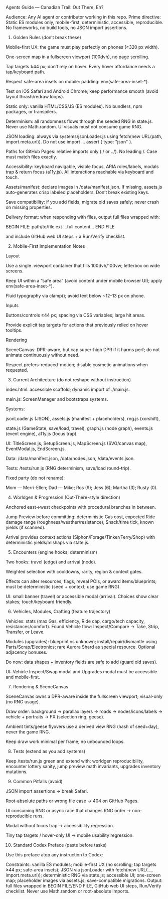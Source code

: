 Agents Guide — Canadian Trail: Out There, Eh?

Audience: Any AI agent or contributor working in this repo.
Prime directive: Static ES modules only, mobile-first, deterministic, accessible, reproducible. No frameworks, no build tools, no JSON import assertions.

1) Golden Rules (don’t break these)

Mobile-first UX: the game must play perfectly on phones (≥320 px width).

One-screen map in a fullscreen viewport (100dvh), no page scrolling.

Tap targets ≥44 px; don’t rely on hover. Every hover affordance needs a tap/keyboard path.

Respect safe-area insets on mobile: padding: env(safe-area-inset-*).

Test on iOS Safari and Android Chrome; keep performance smooth (avoid layout thrash/redraw loops).

Static only: vanilla HTML/CSS/JS (ES modules). No bundlers, npm packages, or transpilers.

Determinism: all randomness flows through the seeded RNG in state.js. Never use Math.random. UI visuals must not consume game RNG.

JSON loading: always via systems/jsonLoader.js using fetch(new URL(path, import.meta.url)). Do not use import ... assert { type: "json" }.

Paths for GitHub Pages: relative imports only (./ or ../). No leading /. Case must match files exactly.

Accessibility: keyboard navigable, visible focus, ARIA roles/labels, modals trap & return focus (a11y.js). All interactions reachable via keyboard and touch.

Assets/manifest: declare images in /data/manifest.json. If missing, assets.js auto-generates crisp labeled placeholders. Don’t break existing keys.

Save compatibility: if you add fields, migrate old saves safely; never crash on missing properties.

Delivery format: when responding with files, output full files wrapped with:

BEGIN FILE: path/to/file.ext
…full content…
END FILE


and include GitHub web UI steps + a Run/Verify checklist.

2) Mobile-First Implementation Notes

Layout

Use a single .viewport container that fills 100dvh/100vw; letterbox on wide screens.

Keep UI within a “safe area” (avoid content under mobile browser UI); apply env(safe-area-inset-*).

Fluid typography via clamp(); avoid text below ~12–13 px on phone.

Inputs

Buttons/controls ≥44 px; spacing via CSS variables; large hit areas.

Provide explicit tap targets for actions that previously relied on hover tooltips.

Rendering

SceneCanvas: DPR-aware, but cap super-high DPR if it harms perf; do not animate continuously without need.

Respect prefers-reduced-motion; disable cosmetic animations when requested.

3) Current Architecture (do not reshape without instruction)

index.html: accessible scaffold; dynamic import of ./main.js.

main.js: ScreenManager and bootstraps systems.

Systems:

jsonLoader.js (JSON), assets.js (manifest + placeholders), rng.js (xorshift),

state.js (GameState, save/load, travel), graph.js (node graph), events.js (event engine), a11y.js (focus trap).

UI: TitleScreen.js, SetupScreen.js, MapScreen.js (SVG/canvas map), EventModal.js, EndScreen.js.

Data: /data/manifest.json, /data/nodes.json, /data/events.json.

Tests: /tests/run.js (RNG determinism, save/load round-trip).

Fixed party (do not rename):

Mom — Merri-Ellen; Dad — Mike; Ros (9); Jess (6); Martha (3); Rusty (0).

4) Worldgen & Progression (Out-There-style direction)

Anchored east→west checkpoints with procedural branches in between.

Jump Preview before committing: deterministic Gas cost, expected Ride damage range (roughness/weather/resistance), Snack/time tick, known yields (if scanned).

Arrival provides context actions (Siphon/Forage/Tinker/Ferry/Shop) with deterministic yields/mishaps via state.js.

5) Encounters (engine hooks; determinism)

Two hooks: travel (edge) and arrival (node).

Weighted selection with cooldowns, rarity, region & context gates.

Effects can alter resources, flags, reveal POIs, or award items/blueprints; must be deterministic (seed + context; use game RNG).

UI: small banner (travel) or accessible modal (arrival). Choices show clear stakes; touch/keyboard friendly.

6) Vehicles, Modules, Crafting (feature trajectory)

Vehicles: stats (max Gas, efficiency, Ride cap, cargo/tech capacity, resistances/comfort). Found Vehicle flow: Inspect/Compare → Take, Strip, Transfer, or Leave.

Modules (upgrades): blueprint vs unknown; install/repair/dismantle using Parts/Scrap/Electronics; rare Aurora Shard as special resource. Optional adjacency bonuses.

Do now: data shapes + inventory fields are safe to add (guard old saves).

UI: Vehicle Inspect/Swap modal and Upgrades modal must be accessible and mobile-first.

7) Rendering & SceneCanvas

SceneCanvas owns a DPR-aware <canvas> inside the fullscreen viewport; visual-only (no RNG usage).

Draw order: background → parallax layers → roads → nodes/icons/labels → vehicle + portraits → FX (selection ring, geese).

Ambient tints/geese flyovers use a derived view RNG (hash of seed+day), never the game RNG.

Keep draw work minimal per frame; no unbounded loops.

8) Tests (extend as you add systems)

Keep /tests/run.js green and extend with: worldgen reproducibility, encounter lottery sanity, jump preview math invariants, upgrades inventory mutations.

9) Common Pitfalls (avoid)

JSON import assertions → break Safari.

Root-absolute paths or wrong file case → 404 on GitHub Pages.

UI consuming RNG or async race that changes RNG order → non-reproducible runs.

Modal without focus trap → accessibility regression.

Tiny tap targets / hover-only UI → mobile usability regression.

10) Standard Codex Preface (paste before tasks)

Use this preface atop any instruction to Codex:

Constraints: vanilla ES modules; mobile-first UX (no scrolling; tap targets ≥44 px; safe-area insets); JSON via jsonLoader with fetch(new URL(..., import.meta.url)); deterministic RNG via state.js; accessible UI; one-screen map; placeholder images via assets.js; save-compatible migrations.
Output: full files wrapped in BEGIN FILE/END FILE, GitHub web UI steps, Run/Verify checklist.
Never use Math.random or root-absolute imports.
